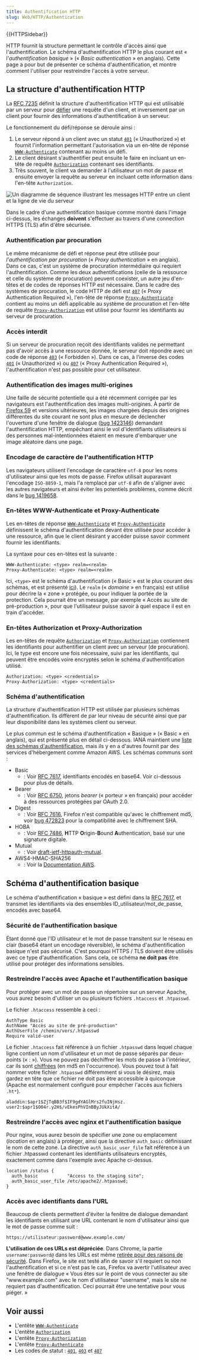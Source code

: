 ```yaml
---
title: Authentification HTTP
slug: Web/HTTP/Authentication
---
```


{{HTTPSidebar}}

HTTP fournit la structure permettant le contrôle d'accès ainsi que l'authentification. Le schéma d'authentification HTTP le plus courant est « l'_authentification basique_ » (« _Basic authentication_ » en anglais). Cette page a pour but de présenter ce schéma d'authentification, et montre comment l'utiliser pour restreindre l'accès à votre serveur.

## La structure d'authentification HTTP

La [RFC 7235](https://tools.ietf.org/html/rfc7235) définit la structure d'authentification HTTP qui est utilisable par un serveur pour [défier](/fr/docs/Glossary/challenge) une requête d'un client, et inversement par un client pour fournir des informations d'authentification à un serveur.

Le fonctionnement du défi/réponse se déroule ainsi :

1. Le serveur répond à un client avec un statut [`401`](/fr/docs/Web/HTTP/Status/401) (« Unauthorized ») et fournit l'information permettant l'autorisation via un en-tête de réponse [`WWW-Authenticate`](/fr/docs/Web/HTTP/Headers/WWW-Authenticate) contenant au moins un défi.
2. Le client désirant s'authentifier peut ensuite le faire en incluant un en-tête de requête [`Authorization`](/fr/docs/Web/HTTP/Headers/Authorization) contenant ses identifiants.
3. Très souvent, le client va demander à l'utilisateur un mot de passe et ensuite envoyer la requête au serveur en incluant cette information dans l'en-tête `Authorization`.

![Un diagramme de séquence illustrant les messages HTTP entre un client et la ligne de vie du serveur](HTTPAuth.png)

Dans le cadre d'une authentification basique comme montré dans l'image ci-dessus, les échanges **doivent** s'effectuer au travers d'une connection HTTPS (TLS) afin d'être sécurisée.

### Authentification par procuration

Le même mécanisme de défi et réponse peut être utilisée pour _l'authentification par procuration_ (« _Proxy authentication_ » en anglais). Dans ce cas, c'est un système de procuration intermédiaire qui requiert l'authentification. Comme les deux authentifications (celle de la ressource et celle du système de procuration) peuvent coexister, un autre jeu d'en-têtes et de codes de réponses HTTP est nécessaire. Dans le cadre des systèmes de procuration, le code HTTP de défi est [`407`](/fr/docs/Web/HTTP/Status/407) (« Proxy Authentication Required »), l'en-tête de réponse [`Proxy-Authenticate`](/fr/docs/Web/HTTP/Headers/Proxy-Authenticate) contient au moins un défi applicable au système de procuration et l'en-tête de requête [`Proxy-Authorization`](/fr/docs/Web/HTTP/Headers/Proxy-Authorization) est utilisé pour fournir les identifiants au serveur de procuration.

### Accès interdit

Si un serveur de procuration reçoit des identifiants valides ne permettant pas d'avoir accès à une ressource donnée, le serveur doit répondre avec un code de réponse [`403`](/fr/docs/Web/HTTP/Status/403) (« Forbidden »). Dans ce cas, à l'inverse des codes [`401`](/fr/docs/Web/HTTP/Status/401) (« Unauthorized ») ou [`407`](/fr/docs/Web/HTTP/Status/407) (« Proxy Authentication Required »), l'authentification n'est pas possible pour cet utilisateur.

### Authentification des images multi-origines

Une faille de sécurité potentielle qui a été récemment corrigée par les navigateurs est l'authentification des images multi-origines. À partir de [Firefox 59](/fr/docs/Mozilla/Firefox/Releases/59) et versions ultérieures, les images chargées depuis des origines différentes du site courant ne sont plus en mesure de déclencher l'ouverture d'une fenêtre de dialogue ([bug 1423146](https://bugzilla.mozilla.org/show_bug.cgi?id=1423146)) demandant l'authentification HTTP, empêchant ainsi le vol d'identifiants utilisateurs si des personnes mal-intentionnées étaient en mesure d'embarquer une image aléatoire dans une page.

### Encodage de caractère de l'authentification HTTP

Les navigateurs utilisent l'encodage de caractère `utf-8` pour les noms d'utilisateur ainsi que les mots de passe. Firefox utilisait auparavant l'encodage `ISO-8859-1`, mais l'a remplacé par `utf-8` afin de s'aligner avec les autres navigateurs et ainsi éviter les potentiels problèmes, comme décrit dans le [bug 1419658](https://bugzilla.mozilla.org/show_bug.cgi?id=1419658).

### En-têtes WWW-Authenticate et Proxy-Authenticate

Les en-têtes de réponse [`WWW-Authenticate`](/fr/docs/Web/HTTP/Headers/WWW-Authenticate) et [`Proxy-Authenticate`](/fr/docs/Web/HTTP/Headers/Proxy-Authenticate) définissent le schéma d'authentification devant être utilisée pour accéder à une ressource, afin que le client désirant y accéder puisse savoir comment fournir les identifiants.

La syntaxe pour ces en-têtes est la suivante :

```http
WWW-Authenticate: <type> realm=<realm>
Proxy-Authenticate: <type> realm=<realm>
```

Ici, `<type>` est le schéma d'authentification (« Basic » est le plus courant des schémas, et est présenté [ici](#basic_authentication_scheme)). Le `realm` (« _domaine_ » en français) est utilisé pour décrire la « zone » protégée, ou pour indiquer la portée de la protection. Cela pourrait être un message, par exemple « Accès au site de pré-production », pour que l'utilisateur puisse savoir à quel espace il est en train d'accéder.

### En-têtes Authorization et Proxy-Authorization

Les en-têtes de requête [`Authorization`](/fr/docs/Web/HTTP/Headers/Authorization) et [`Proxy-Authorization`](/fr/docs/Web/HTTP/Headers/Proxy-Authorization) contiennent les identifiants pour authentifier un client avec un serveur (de procuration). Ici, le type est encore une fois nécessaire, suivi par les identifiants, qui peuvent être encodés voire encryptés selon le schéma d'authentification utilisé.

```http
Authorization: <type> <credentials>
Proxy-Authorization: <type> <credentials>
```

### Schéma d'authentification

La structure d'authentification HTTP est utilisée par plusieurs schémas d'authentification. Ils diffèrent de par leur niveau de sécurité ainsi que par leur disponibilité dans les systèmes client ou serveur.

Le plus commun est le schéma d'authentification « Basique » (« Basic » en anglais), qui est présenté plus en détail ci-dessous. IANA maintient une [liste des schémas d'authentification](https://www.iana.org/assignments/http-authschemes/http-authschemes.xhtml), mais ils y en a d'autres fournit par des services d'hébergement comme Amazon AWS. Les schémas communs sont :

- Basic
  - : Voir [RFC 7617](https://tools.ietf.org/html/rfc7617), identifiants encodés en base64. Voir ci-dessous pour plus de détails.
- Bearer
  - : Voir [RFC 6750](https://tools.ietf.org/html/rfc6750), jetons _bearer_ (« porteur » en français) pour accéder à des ressources protégées par OAuth 2.0.
- Digest
  - : Voir [RFC 7616](https://tools.ietf.org/html/rfc7616), Firefox n'est compatible qu'avec le chiffrement md5, voir [bug 472823](https://bugzilla.mozilla.org/show_bug.cgi?id=472823) pour la compatibilité avec le chiffrement SHA.
- HOBA
  - : Voir [RFC 7486](https://tools.ietf.org/html/rfc7486), **H**TTP **O**rigin-**B**ound **A**uthentication, basé sur une signature digitale.
- Mutual
  - : Voir [draft-ietf-httpauth-mutual](https://tools.ietf.org/html/draft-ietf-httpauth-mutual-11).
- AWS4-HMAC-SHA256
  - : Voir la [Documentation AWS](https://docs.aws.amazon.com/AmazonS3/latest/API/sigv4-auth-using-authorization-header.html).

## Schéma d'authentification basique

Le schéma d'authentification « basique » est défini dans la [RFC 7617](https://tools.ietf.org/html/rfc7617), et transmet les identifiants via des ensembles ID_utilisateur/mot_de_passe, encodés avec base64.

### Sécurité de l'authentification basique

Étant donné que l'ID utilisateur et le mot de passe transitent sur le réseau en clair (base64 étant un encodage réversible), le schéma d'authentification basique n'est pas sécurisé. C'est pourquoi HTTPS / TLS doivent être utilisés avec ce type d'authentification. Sans cela, ce schéma **ne doit pas** être utilisé pour protéger des informations sensibles.

### Restreindre l'accès avec Apache et l'authentification basique

Pour protéger avec un mot de passe un répertoire sur un serveur Apache, vous aurez besoin d'utiliser un ou plusieurs fichiers `.htaccess` et `.htpasswd`.

Le fichier `.htaccess` ressemble à ceci :

```
AuthType Basic
AuthName "Accès au site de pré-production"
AuthUserFile /chemin/vers/.htpasswd
Require valid-user
```

Le fichier `.htaccess` fait référence à un fichier `.htpasswd` dans lequel chaque ligne contient un nom d'utilisateur et un mot de passe séparés par deux-points (« : »). Vous ne pouvez pas déchiffrer les mots de passe à l'intérieur, car ils sont [chiffrées](https://httpd.apache.org/docs/2.4/misc/password_encryptions.html) (en md5 en l'occurrence). Vous pouvez tout à fait nommer votre fichier `.htpasswd` différemment si vous le désirez, mais gardez en tête que ce fichier ne doit pas être accessible à quiconque (Apache est normalement configuré pour empêcher l'accès aux fichiers `.ht*`).

```
aladdin:$apr1$ZjTqBB3f$IF9gdYAGlMrs2fuINjHsz.
user2:$apr1$O04r.y2H$/vEkesPhVInBByJUkXitA/
```

### Restreindre l'accès avec nginx et l'authentification basique

Pour nginx, vous aurez besoin de spécifier une zone ou emplacement (_location_ en anglais) à protéger, ainsi que la directive `auth_basic` définissant le nom de cette zone. La directive `auth_basic_user_file` fait référence à un fichier .htpasswd contenant les identifiants utilisateurs encryptés, exactement comme dans l'exemple avec Apache ci-dessus.

```
location /status {
  auth_basic           "Access to the staging site";
  auth_basic_user_file /etc/apache2/.htpasswd;
}
```

### Accès avec identifiants dans l'URL

Beaucoup de clients permettent d'éviter la fenêtre de dialogue demandant les identifiants en utilisant une URL contenant le nom d'utilisateur ainsi que le mot de passe comme suit :

```plain example-bad
https://utilisateur:password@www.example.com/
```

**L'utilisation de ces URLs est dépréciée**. Dans Chrome, la partie `username:password@` dans les URLs est même [retirée pour des raisons de sécurité](https://bugs.chromium.org/p/chromium/issues/detail?id=82250#c7). Dans Firefox, le site est testé afin de savoir s'il requiert ou non l'authentification et si ce n'est pas le cas, Firefox va avertir l'utilisateur avec une fenêtre de dialogue « Vous êtes sur le point de vous connecter au site "www\.example.com" avec le nom d'utilisateur "username", mais le site ne requiert pas d'authentification. Ceci pourrait être une tentative pour vous piéger. »

## Voir aussi

- L'entête [`WWW-Authenticate`](/fr/docs/Web/HTTP/Headers/WWW-Authenticate)
- L'entête [`Authorization`](/fr/docs/Web/HTTP/Headers/Authorization)
- L'entête [`Proxy-Authorization`](/fr/docs/Web/HTTP/Headers/Proxy-Authorization)
- L'entête [`Proxy-Authenticate`](/fr/docs/Web/HTTP/Headers/Proxy-Authenticate)
- Les codes de statut : [`401`](/fr/docs/Web/HTTP/Status/401), [`403`](/fr/docs/Web/HTTP/Status/403) et [`407`](/fr/docs/Web/HTTP/Status/407)
